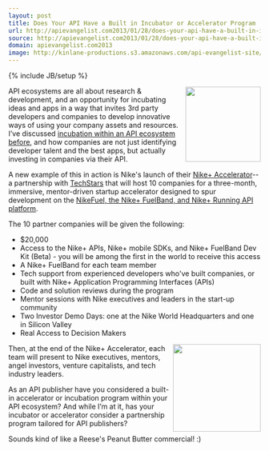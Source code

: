 ```yaml
---
layout: post
title: Does Your API Have a Built in Incubator or Accelerator Program
url: http://apievangelist.com2013/01/28/does-your-api-have-a-built-in-incubator-or-accelerator-program/
source: http://apievangelist.com2013/01/28/does-your-api-have-a-built-in-incubator-or-accelerator-program/
domain: apievangelist.com2013
image: http://kinlane-productions.s3.amazonaws.com/api-evangelist-site/blog/Nike-Accelerator.png
---
```

{% include JB/setup %}<p>
     <a href="http://nikeaccelerator.com/index.html" target="_blank"><img src="https://s3.amazonaws.com/kinlane-productions/api-evangelist/nike/Nike-Accelerator.png"  width="150" align="right" /></a>
</p>
<p>
     API ecosystems are all about research &amp; development, and an opportunity for incubating ideas and apps in a way that invites 3rd party developers and companies to develop innovative ways of using your company assets and resources. I’ve discussed <a href="http://blog.apievangelist.com/2012/01/31/four-potential-levels-of-an-api-business-ecosystem/">incubation within an API ecosystem before,</a> and how companies are not just identifying developer talent and the best apps, but actually investing in companies via their API.
</p>
<p>
     A new example of this in action is Nike's launch of their <a href="http://nikeaccelerator.com/index.html" target="_blank">Nike+ Accelerator</a>--a partnership with <a title="Techstars" href="http://www.techstars.com/">TechStars</a> that will host 10 companies for a three-month, immersive, mentor-driven startup accelerator designed to spur development on the <a href="http://developer.nike.com/">NikeFuel, the Nike+ FuelBand, and Nike+ Running API platform</a>.
</p>
<p>
     The 10 partner companies will be given the following:
</p>
<ul>
     <li>$20,000
     </li>
     <li>Access to the Nike+ APIs, Nike+ mobile SDKs, and Nike+ FuelBand Dev Kit (Beta) - you will be among the first in the world to receive this access
     </li>
     <li>A Nike+ FuelBand for each team member
     </li>
     <li>Tech support from experienced developers who've built companies, or built with Nike+ Application Programming Interfaces (APIs)
     </li>
     <li>Code and solution reviews during the program
     </li>
     <li>Mentor sessions with Nike executives and leaders in the start-up community
     </li>
     <li>Two Investor Demo Days: one at the Nike World Headquarters and one in Silicon Valley
     </li>
     <li>Real Access to Decision Makers
     </li>
</ul>
<p>
     <img src="https://s3.amazonaws.com/kinlane-productions/api-evangelist/reeses-peanut-butter-cup.jpeg"  width="175" align="right" />
</p>
<p>
     Then, at the end of the Nike+ Accelerator, each team will present to Nike executives, mentors, angel investors, venture capitalists, and tech industry leaders.
</p>
<p>
     As an API publisher have you considered a built-in accelerator or incubation program within your API ecosystem? And while I’m at it, has your incubator or accelerator consider a partnership program tailored for API publishers?
</p>
<p>
     Sounds kind of like a Reese's Peanut Butter commercial! :)
</p>
